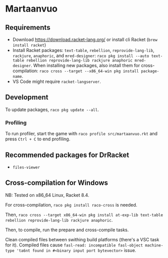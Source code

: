 # Martaanvuo

## Requirements

- Download https://download.racket-lang.org/ or install cli Racket (`brew install racket`)
- Install Racket packages: `text-table`, `rebellion`, `reprovide-lang-lib`, `rackjure`, `anaphoric`,  and `mred-designer`: `raco pkg install --auto text-table rebellion reprovide-lang-lib rackjure anaphoric mred-designer`. When installing new packages, also install them for cross-compilation: `raco cross --target --x86_64-win pkg install package-name`.
- VS Code might require `racket-langserver`.

## Development

To update packages, `raco pkg update --all`.

### Profiling

To run profiler, start the game with `raco profile src/martaanvuo.rkt` and press `Ctrl + C` to end profiling.

## Recommended packages for DrRacket

- `files-viewer`

## Cross-compilation for Windows

NB: Tested on x86_64 Linux, Racket 8.4.

For cross-compilation, `raco pkg install raco-cross` is needed.

Then, `raco cross --target x86_64-win pkg install at-exp-lib text-table rebellion reprovide-lang-lib rackjure anaphoric`.

Then, to compile, run the prepare and cross-compile tasks.

Clean compiled files between swithing build platforms (there's a VSC task for it). Compiled files  cause `fasl-read: incompatible fasl-object machine-type 'ta6nt found in #<binary input port bytevector>` issue.
